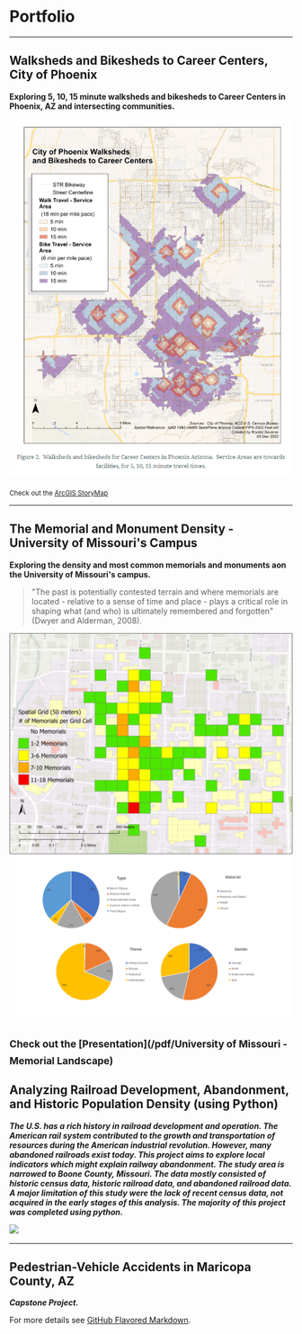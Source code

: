 # Portfolio

---

## Walksheds and Bikesheds to Career Centers, City of Phoenix

**Exploring 5, 10, 15 minute walksheds and bikesheds to Career Centers in Phoenix, AZ and intersecting communities.**

<img src="images/Walksheds_and_bikesheds.png?raw=true"/>

<sub>Check out the [ArcGIS StoryMap](https://storymaps.arcgis.com/stories/1b23c0736c6140bebdc5611bc529a1d4)</sub>


---

## The Memorial and Monument Density - University of Missouri's Campus

**Exploring the density and most common memorials and monuments aon the University of Missouri's campus.**
> "The past is potentially contested terrain and where memorials are located - relative to a sense of time and place - plays a critical role in shaping what (and who) is ultimately remembered and forgotten" (Dwyer and Alderman, 2008).

<img src="images/MemorialDensity(50m)png.png?raw=true"/><img src="images/Chartspptx.png?raw=true"/>

<sub>Check out the [Presentation](/pdf/University of Missouri - Memorial Landscape)</sub>
---

## Analyzing Railroad Development, Abandonment, and Historic Population Density (using Python)

***The U.S. has a rich history in railroad development and operation.  The American rail system contributed to the growth and transportation of resources during the American industrial revolution.  However, many abandoned railroads exist today.  This project aims to explore local indicators which might explain railway abandonment.  The study area is narrowed to Boone County, Missouri.  The data mostly consisted of historic census data, historic railroad data, and abandoned railroad data.  A major limitation of this study were the lack of recent census data, not acquired in the early stages of this analysis.   The majority of this project was completed using python.***

<img src="images/Population Density and Rail Abandonment Boone County, MO (1810-present).png?raw=true"/>


---

## Pedestrian-Vehicle Accidents in Maricopa County, AZ

***Capstone Project.***

For more details see [GitHub Flavored Markdown](https://guides.github.com/features/mastering-markdown/).
